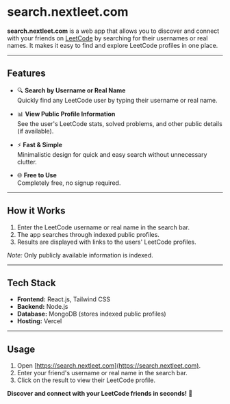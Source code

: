 # search.nextleet.com

**search.nextleet.com** is a web app that allows you to discover and connect with your friends on [LeetCode](https://leetcode.com) by searching for their usernames or real names. It makes it easy to find and explore LeetCode profiles in one place.

---

## Features

- 🔍 **Search by Username or Real Name**  
  Quickly find any LeetCode user by typing their username or real name.  

- 📊 **View Public Profile Information**  
  See the user's LeetCode stats, solved problems, and other public details (if available).  

- ⚡ **Fast & Simple**  
  Minimalistic design for quick and easy search without unnecessary clutter.  

- 🌐 **Free to Use**  
  Completely free, no signup required.

---

## How it Works

1. Enter the LeetCode username or real name in the search bar.  
2. The app searches through indexed public profiles.  
3. Results are displayed with links to the users' LeetCode profiles.  

*Note:* Only publicly available information is indexed.

---

## Tech Stack

- **Frontend:** React.js, Tailwind CSS  
- **Backend:** Node.js  
- **Database:** MongoDB (stores indexed public profiles)  
- **Hosting:** Vercel  

---

## Usage

1. Open [https://search.nextleet.com](https://search.nextleet.com).  
2. Enter your friend's username or real name in the search bar.  
3. Click on the result to view their LeetCode profile.  

**Discover and connect with your LeetCode friends in seconds!** 🚀
